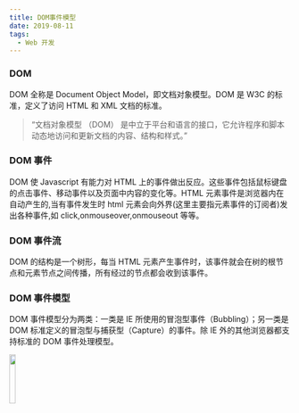 ```yaml
---
title: DOM事件模型
date: 2019-08-11
tags:
  - Web 开发
---
```


### DOM

DOM 全称是 Document Object Model，即文档对象模型。DOM 是 W3C 的标准，定义了访问 HTML 和 XML 文档的标准。

> “文档对象模型 （DOM） 是中立于平台和语言的接口，它允许程序和脚本动态地访问和更新文档的内容、结构和样式。”

### DOM 事件

DOM 使 Javascript 有能力对 HTML 上的事件做出反应。这些事件包括鼠标键盘的点击事件、移动事件以及页面中内容的变化等。HTML 元素事件是浏览器内在自动产生的,当有事件发生时 html 元素会向外界(这里主要指元素事件的订阅者)发出各种事件,如 click,onmouseover,onmouseout 等等。

### DOM 事件流

DOM 的结构是一个树形，每当 HTML 元素产生事件时，该事件就会在树的根节点和元素节点之间传播，所有经过的节点都会收到该事件。

### DOM 事件模型

DOM 事件模型分为两类：一类是 IE 所使用的冒泡型事件（Bubbling）；另一类是 DOM 标准定义的冒泡型与捕获型（Capture）的事件。除 IE 外的其他浏览器都支持标准的 DOM 事件处理模型。

<img src="/images/web/dom.png" width="15%">
